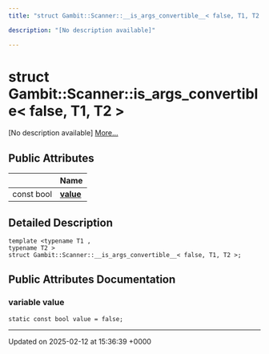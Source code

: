 ```yaml
---
title: "struct Gambit::Scanner::__is_args_convertible__< false, T1, T2 >"

description: "[No description available]"

---
```


# struct Gambit::Scanner::__is_args_convertible__< false, T1, T2 >



[No description available] [More...](#detailed-description)

## Public Attributes

|                | Name           |
| -------------- | -------------- |
| const bool | **[value](/documentation/code/classes/structgambit_1_1scanner_1_1____is__args__convertible_____3_01false_00_01t1_00_01t2_01_4/#variable-value)**  |

## Detailed Description

```
template <typename T1 ,
typename T2 >
struct Gambit::Scanner::__is_args_convertible__< false, T1, T2 >;
```

## Public Attributes Documentation

### variable value

```
static const bool value = false;
```


-------------------------------

Updated on 2025-02-12 at 15:36:39 +0000